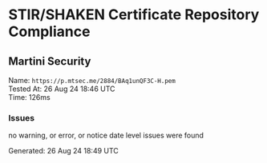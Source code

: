 # STIR/SHAKEN Certificate Repository Compliance

## Martini Security

Name: `https://p.mtsec.me/2884/BAq1unQF3C-H.pem`\
Tested At: 26 Aug 24 18:46 UTC\
Time: 126ms

### Issues

no warning, or error, or notice date level issues were found

Generated: 26 Aug 24 18:49 UTC